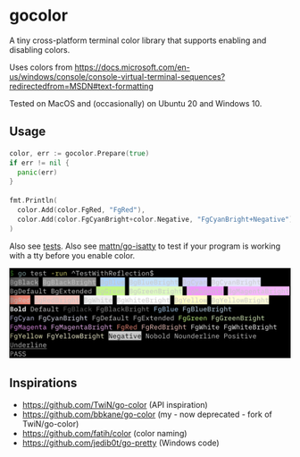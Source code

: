 # gocolor

A tiny cross-platform terminal color library that supports enabling and disabling colors.

Uses colors from https://docs.microsoft.com/en-us/windows/console/console-virtual-terminal-sequences?redirectedfrom=MSDN#text-formatting

Tested on MacOS and (occasionally) on Ubuntu 20 and Windows 10.

## Usage

```go
color, err := gocolor.Prepare(true)
if err != nil {
  panic(err)
}

fmt.Println(
  color.Add(color.FgRed, "FgRed"),
  color.Add(color.FgCyanBright+color.Negative, "FgCyanBright+Negative"),
)
```

Also see [tests](./gocolor_test.go). Also see [mattn/go-isatty](https://github.com/mattn/go-isatty) to test if your program is working with a tty before you enable color.

![TestWithReflection.png](TestWithReflection.png)

## Inspirations

- https://github.com/TwiN/go-color (API inspiration)
- https://github.com/bbkane/go-color (my - now deprecated - fork of TwiN/go-color)
- https://github.com/fatih/color (color naming)
- https://github.com/jedib0t/go-pretty (Windows code)


